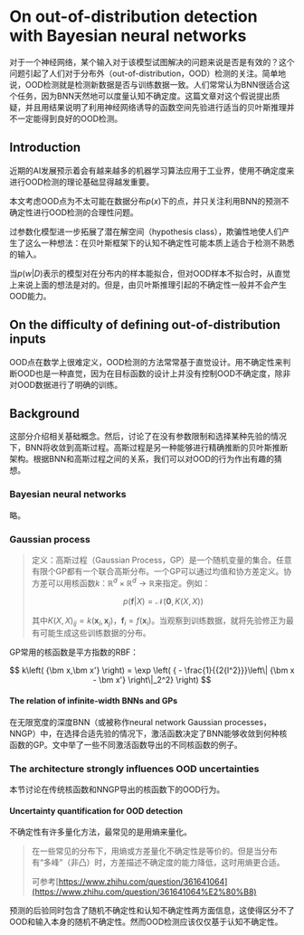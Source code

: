# On out-of-distribution detection with Bayesian neural networks

对于一个神经网络，某个输入对于该模型试图解决的问题来说是否是有效的？这个问题引起了人们对于分布外（out-of-distribution，OOD）检测的关注。简单地说，OOD检测就是检测新数据是否与训练数据一致。人们常常认为BNN很适合这个任务，因为BNN天然地可以度量认知不确定度。这篇文章对这个假说提出质疑，并且用结果说明了利用神经网络诱导的函数空间先验进行适当的贝叶斯推理并不一定能得到良好的OOD检测。

## Introduction

近期的AI发展预示着会有越来越多的机器学习算法应用于工业界，使用不确定度来进行OOD检测的理论基础显得越发重要。

本文考虑OOD点为不太可能在数据分布$p\left( x \right)$下的点，并只关注利用BNN的预测不确定性进行OOD检测的合理性问题。

过参数化模型进一步拓展了潜在解空间（hypothesis class），欺骗性地使人们产生了这么一种想法：在贝叶斯框架下的认知不确定性可能本质上适合于检测不熟悉的输入。

当$p\left( {w\left| D \right.} \right)$表示的模型对在分布内的样本能拟合，但对OOD样本不拟合时，从直觉上来说上面的想法是对的。但是，由贝叶斯推理引起的不确定性一般并不会产生OOD能力。

## On the difficulty of defining out-of-distribution inputs

OOD点在数学上很难定义，OOD检测的方法常常基于直觉设计。用不确定性来判断OOD也是一种直觉，因为在目标函数的设计上并没有控制OOD不确定度，除非对OOD数据进行了明确的训练。

## Background

这部分介绍相关基础概念。然后，讨论了在没有参数限制和选择某种先验的情况下，BNN将收敛到高斯过程。高斯过程是另一种能够进行精确推断的贝叶斯推断架构。根据BNN和高斯过程之间的关系，我们可以对OOD的行为作出有趣的猜想。

### Bayesian neural networks

略。

### Gaussian process

> 定义：高斯过程（Gaussian Process，GP）是一个随机变量的集合。任意有限个GP都有一个联合高斯分布。一个GP可以通过均值和协方差定义。协方差可以用核函数$k：\mathbb R^d \times \mathbb R^d \rightarrow \mathbb R$来指定。例如：
>
> $$
> p\left( {\bm f\left| X \right.} \right) = \mathcal N\left( {\bm 0,K\left( {X,X} \right)} \right)
> $$
>
> 其中$K\left( {X,X} \right)_{ij} = k\left(\bm x_i, \bm x_j \right)$，$\bm f_i = f\left(\bm x_i\right)$。当观察到训练数据，就将先验修正为最有可能生成这些训练数据的分布。

GP常用的核函数是平方指数的RBF：

$$
k\left( {\bm x,\bm x'} \right) = \exp \left( { - \frac{1}{{2{l^2}}}\left\| {\bm x - \bm x'} \right\|_2^2} \right)
$$

#### The relation of infinite-width BNNs and GPs

在无限宽度的深度BNN（或被称作neural network Gaussian processes，NNGP）中，在选择合适先验的情况下，激活函数决定了BNN能够收敛到何种核函数的GP。文中举了一些不同激活函数导出的不同核函数的例子。

### The architecture strongly influences OOD uncertainties

本节讨论在传统核函数和NNGP导出的核函数下的OOD行为。

#### Uncertainty quantification for OOD detection

不确定性有许多量化方法，最常见的是用熵来量化。

> 在一些常见的分布下，用熵或方差量化不确定性是等价的。但是当分布有“多峰”（非凸）时，方差描述不确定度的能力降低，这时用熵更合适。
>
> 可参考[https://www.zhihu.com/question/361641064](https://www.zhihu.com/question/361641064%E2%80%B8)

预测的后验同时包含了随机不确定性和认知不确定性两方面信息，这使得区分不了OOD和输入本身的随机不确定性。然而OOD检测应该仅仅基于认知不确定性。
